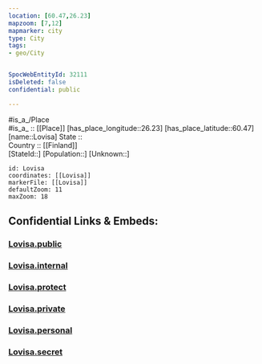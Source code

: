```yaml
---
location: [60.47,26.23] 
mapzoom: [7,12] 
mapmarker: city 
type: City
tags:
- geo/City


SpocWebEntityId: 32111
isDeleted: false
confidential: public

---
```

#is_a_/Place  
#is_a_ :: [[Place]] 
[has_place_longitude::26.23] 
[has_place_latitude::60.47] 
[name::Lovisa] 
State ::  
Country :: [[Finland]]  
[StateId::] 
[Population::] 
[Unknown::] 


```leaflet
id: Lovisa
coordinates: [[Lovisa]] 
markerFile: [[Lovisa]] 
defaultZoom: 11 
maxZoom: 18
```


## Confidential Links & Embeds: 

### [Lovisa.public](/_public/\Earth\Continent\Europe\Europe~North\Finland\Provinces~Finland\Southern_Finland\counties~Southern_Finland\Uusimaa\CityLovisa.public.md) 

### [Lovisa.internal](/_internal/\Earth\Continent\Europe\Europe~North\Finland\Provinces~Finland\Southern_Finland\counties~Southern_Finland\Uusimaa\CityLovisa.internal.md) 

### [Lovisa.protect](/_protect/\Earth\Continent\Europe\Europe~North\Finland\Provinces~Finland\Southern_Finland\counties~Southern_Finland\Uusimaa\CityLovisa.protect.md) 

### [Lovisa.private](/_private/\Earth\Continent\Europe\Europe~North\Finland\Provinces~Finland\Southern_Finland\counties~Southern_Finland\Uusimaa\CityLovisa.private.md) 

### [Lovisa.personal](/_personal/\Earth\Continent\Europe\Europe~North\Finland\Provinces~Finland\Southern_Finland\counties~Southern_Finland\Uusimaa\CityLovisa.personal.md) 

### [Lovisa.secret](/_secret/\Earth\Continent\Europe\Europe~North\Finland\Provinces~Finland\Southern_Finland\counties~Southern_Finland\Uusimaa\CityLovisa.secret.md)

